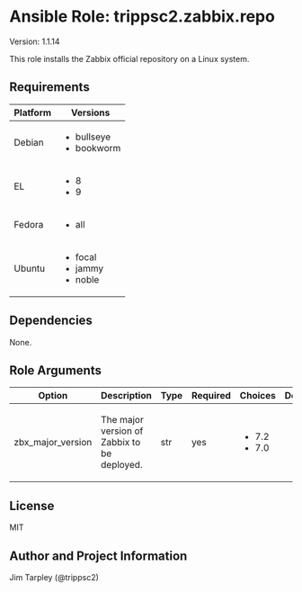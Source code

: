 <!-- BEGIN_ANSIBLE_DOCS -->

# Ansible Role: trippsc2.zabbix.repo
Version: 1.1.14

This role installs the Zabbix official repository on a Linux system.

## Requirements

| Platform | Versions |
| -------- | -------- |
| Debian | <ul><li>bullseye</li><li>bookworm</li></ul> |
| EL | <ul><li>8</li><li>9</li></ul> |
| Fedora | <ul><li>all</li></ul> |
| Ubuntu | <ul><li>focal</li><li>jammy</li><li>noble</li></ul> |

## Dependencies

None.

## Role Arguments
|Option|Description|Type|Required|Choices|Default|
|---|---|---|---|---|---|
| zbx_major_version | <p>The major version of Zabbix to be deployed.</p> | str | yes | <ul><li>7.2</li><li>7.0</li></ul> |  |


## License
MIT

## Author and Project Information
Jim Tarpley (@trippsc2)
<!-- END_ANSIBLE_DOCS -->
